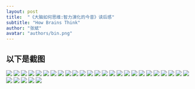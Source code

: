 ```yaml
---
layout: post
title:  "《大脑如何思维:智力演化的今昔》读后感"
subtitle: "How Brains Think"
author: "张斌"
avatar: "authors/bin.png"
---
```



## 以下是截图

![](./content/images/how-brains-think/IMG_3814.jpg)
![](./content/images/how-brains-think/IMG_3815.jpg)
![](./content/images/how-brains-think/IMG_3816.jpg)
![](./content/images/how-brains-think/IMG_3817.jpg)
![](./content/images/how-brains-think/IMG_3818.jpg)
![](./content/images/how-brains-think/IMG_3872.jpg)
![](./content/images/how-brains-think/IMG_3873.jpg)
![](./content/images/how-brains-think/IMG_3883.jpg)
![](./content/images/how-brains-think/IMG_3884.jpg)
![](./content/images/how-brains-think/IMG_3885.jpg)
![](./content/images/how-brains-think/IMG_3886.jpg)
![](./content/images/how-brains-think/IMG_3888.jpg)
![](./content/images/how-brains-think/IMG_3889.jpg)
![](./content/images/how-brains-think/IMG_3890.jpg)
![](./content/images/how-brains-think/IMG_3891.jpg)
![](./content/images/how-brains-think/IMG_3892.jpg)
![](./content/images/how-brains-think/IMG_3893.jpg)
![](./content/images/how-brains-think/IMG_3894.jpg)
![](./content/images/how-brains-think/IMG_3895.jpg)
![](./content/images/how-brains-think/IMG_3896.jpg)
![](./content/images/how-brains-think/IMG_3897.jpg)
![](./content/images/how-brains-think/IMG_3898.jpg)
![](./content/images/how-brains-think/IMG_3899.jpg)
![](./content/images/how-brains-think/IMG_3900.jpg)
![](./content/images/how-brains-think/IMG_3901.jpg)
![](./content/images/how-brains-think/IMG_3902.jpg)
![](./content/images/how-brains-think/IMG_3903.jpg)
![](./content/images/how-brains-think/IMG_3904.jpg)
![](./content/images/how-brains-think/IMG_3905.jpg)
![](./content/images/how-brains-think/IMG_3906.jpg)
